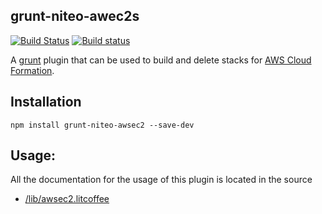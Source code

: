 grunt-niteo-awec2s
-----------------------------
[![Build Status](https://travis-ci.org/NiteoSoftware/grunt-niteo-awsec2.svg?branch=master)](https://travis-ci.org/NiteoSoftware/grunt-niteo-awsec2)
[![Build status](https://ci.appveyor.com/api/projects/status/6xdqib09rgnlhomj?svg=true)](https://ci.appveyor.com/project/NiteoBuildBot/grunt-niteo-awsec2)

A [grunt](http://gruntjs.com/) plugin that can be used to build and delete stacks for [AWS Cloud Formation](http://aws.amazon.com/ec2/).

Installation
------------

```
npm install grunt-niteo-awsec2 --save-dev
```

Usage:
------

All the documentation for the usage of this plugin is located in the source

- [/lib/awsec2.litcoffee](lib/awsec2.litcoffee)